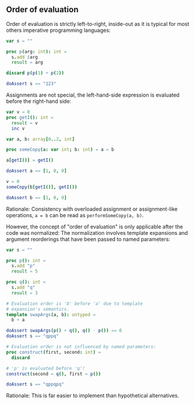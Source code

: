## Order of evaluation

Order of evaluation is strictly left-to-right, inside-out as it is
typical for most others imperative programming languages:

```nim
var s = ""

proc p(arg: int): int =
  s.add $arg
  result = arg

discard p(p(1) + p(2))

doAssert s == "123"
```

Assignments are not special, the left-hand-side expression is evaluated
before the right-hand side:

```nim
var v = 0
proc getI(): int =
  result = v
  inc v

var a, b: array[0..2, int]

proc someCopy(a: var int; b: int) = a = b

a[getI()] = getI()

doAssert a == [1, 0, 0]

v = 0
someCopy(b[getI()], getI())

doAssert b == [1, 0, 0]
```

Rationale: Consistency with overloaded assignment or assignment-like
operations, `a = b` can be read as `performSomeCopy(a, b)`.

However, the concept of \"order of evaluation\" is only applicable after
the code was normalized: The normalization involves template expansions
and argument reorderings that have been passed to named parameters:

```nim
var s = ""

proc p(): int =
  s.add "p"
  result = 5

proc q(): int =
  s.add "q"
  result = 3

# Evaluation order is 'b' before 'a' due to template
# expansion's semantics.
template swapArgs(a, b): untyped =
  b + a

doAssert swapArgs(p() + q(), q() - p()) == 6
doAssert s == "qppq"

# Evaluation order is not influenced by named parameters:
proc construct(first, second: int) =
  discard

# 'p' is evaluated before 'q'!
construct(second = q(), first = p())

doAssert s == "qppqpq"
```

Rationale: This is far easier to implement than hypothetical
alternatives.

